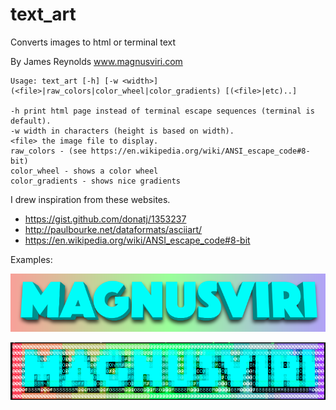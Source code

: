 # text_art

Converts images to html or terminal text

By James Reynolds
www.magnusviri.com

    Usage: text_art [-h] [-w <width>] (<file>|raw_colors|color_wheel|color_gradients) [(<file>|etc)..]

    -h print html page instead of terminal escape sequences (terminal is default).
    -w width in characters (height is based on width).
    <file> the image file to display.
    raw_colors - (see https://en.wikipedia.org/wiki/ANSI_escape_code#8-bit)
    color_wheel - shows a color wheel
    color_gradients - shows nice gradients

I drew inspiration from these websites.

- https://gist.github.com/donatj/1353237
- http://paulbourke.net/dataformats/asciiart/
- https://en.wikipedia.org/wiki/ANSI_escape_code#8-bit

Examples:

![logo](https://raw.githubusercontent.com/magnusviri/text_art/master/magnusviri.png)

![logo as text](https://raw.githubusercontent.com/magnusviri/text_art/master/magnusviri_text.png)
